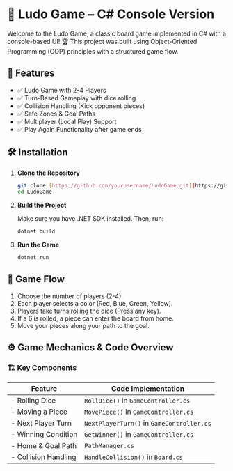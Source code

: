# 🎲 Ludo Game – C# Console Version

Welcome to the Ludo Game, a classic board game implemented in C# with a console-based UI! 🏆 This project was built using Object-Oriented Programming (OOP) principles with a structured game flow.

## 🚀 Features

- ✅ Ludo Game with 2-4 Players
- ✅ Turn-Based Gameplay with dice rolling
- ✅ Collision Handling (Kick opponent pieces)
- ✅ Safe Zones & Goal Paths
- ✅ Multiplayer (Local Play) Support
- ✅ Play Again Functionality after game ends

## 🛠️ Installation

1.  **Clone the Repository**

    ```sh
    git clone [https://github.com/yourusername/LudoGame.git](https://github.com/yourusername/LudoGame.git)
    cd LudoGame
    ```

2.  **Build the Project**

    Make sure you have .NET SDK installed. Then, run:

    ```sh
    dotnet build
    ```

3.  **Run the Game**

    ```sh
    dotnet run
    ```


## 🎲 Game Flow

1.  Choose the number of players (2-4).
2.  Each player selects a color (Red, Blue, Green, Yellow).
3.  Players take turns rolling the dice (Press any key).
4.  If a 6 is rolled, a piece can enter the board from home.
5.  Move your pieces along your path to the goal.


## ⚙️ Game Mechanics & Code Overview

### 🏗️ Key Components

| Feature             | Code Implementation             |
| ------------------- | ------------------------------- |
| - Rolling Dice     | `RollDice()` in `GameController.cs` |
| - Moving a Piece   | `MovePiece()` in `GameController.cs` |
| - Next Player Turn | `NextPlayerTurn()` in `GameController.cs` |
| - Winning Condition | `GetWinner()` in `GameController.cs` |
| - Home & Goal Path | `PathManager.cs`                |
| - Collision Handling | `HandleCollision()` in `Board.cs` |



